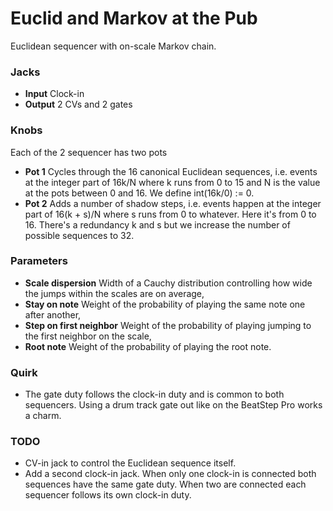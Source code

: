 # Euclid and Markov at the Pub

Euclidean sequencer with on-scale Markov chain.

### Jacks

- **Input** Clock-in
- **Output** 2 CVs and 2 gates

### Knobs

Each of the 2 sequencer has two pots

- **Pot 1** Cycles through the 16 canonical Euclidean sequences, i.e. events at the integer part of 16k/N where k runs from 0 to 15 and N is the value at the pots between 0 and 16. We define int(16k/0) := 0.
- **Pot 2** Adds a number of shadow steps, i.e. events happen at the integer part of 16(k + s)/N where s runs from 0 to whatever. Here it's from 0 to 16. There's a redundancy k and s but we increase the number of possible sequences to 32.


### Parameters

- **Scale dispersion** Width of a Cauchy distribution controlling how wide the jumps within the scales are on average,
- **Stay on note** Weight of the probability of playing the same note one after another,
- **Step on first neighbor** Weight of the probability of playing jumping to the first neighbor on the scale,
- **Root note** Weight of the probability of playing the root note.

### Quirk

- The gate duty follows the clock-in duty and is common to both sequencers. Using a drum track gate out like on the BeatStep Pro works a charm.

### TODO

- CV-in jack to control the Euclidean sequence itself.
- Add a second clock-in jack. When only one clock-in is connected both sequences have the same gate duty. When two are connected each sequencer follows its own clock-in duty.

